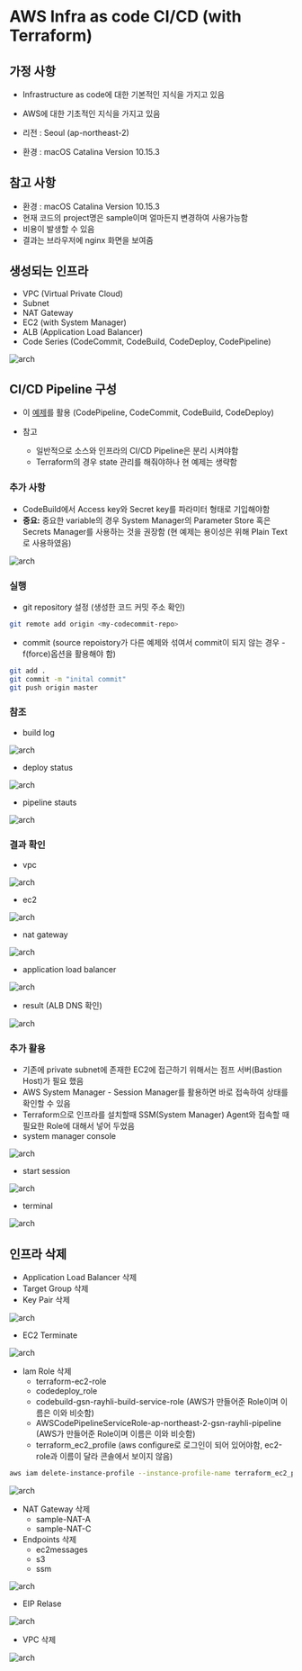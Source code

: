 # AWS Infra as code CI/CD (with Terraform)



## 가정 사항

- Infrastructure as code에 대한 기본적인 지식을 가지고 있음

- AWS에 대한 기초적인 지식을 가지고 있음

- 리전 : Seoul (ap-northeast-2)

- 환경 : macOS Catalina Version 10.15.3

  

## 참고 사항

- 환경 : macOS Catalina Version 10.15.3
- 현재 코드의 project명은 sample이며 얼마든지 변경하여 사용가능함
- 비용이 발생할 수 있음
- 결과는 브라우저에 nginx 화면을 보여줌



## 생성되는 인프라

- VPC (Virtual Private Cloud)
- Subnet
- NAT Gateway
- EC2 (with System Manager)
- ALB (Application Load Balancer)
- Code Series (CodeCommit, CodeBuild, CodeDeploy, CodePipeline)

![arch](./images/arch.png)



## CI/CD Pipeline 구성

- 이 [예제](https://github.com/toule/cicd-sample-demo)를 활용 (CodePipeline, CodeCommit, CodeBuild, CodeDeploy)

- 참고

  - 일반적으로 소스와 인프라의 CI/CD Pipeline은 분리 시켜야함
  - Terraform의 경우 state 관리를 해줘야하나 현 예제는 생략함


### 추가 사항

- CodeBuild에서 Access key와 Secret key를 파라미터 형태로 기입해야함
- **중요:** 중요한 variable의 경우 System Manager의 Parameter Store 혹은 Secrets Manager를 사용하는 것을 권장함 (현 예제는 용이성은 위해 Plain Text로 사용하였음)

![arch](./images/variable.png)

### 실행

- git repository 설정 (생성한 코드 커밋 주소 확인)

```bash
git remote add origin <my-codecommit-repo>
```

- commit (source repoistory가 다른 예제와 섞여서 commit이 되지 않는 경우 -f(force)옵션을 활용해야 함)

```bash
git add .
git commit -m "inital commit"
git push origin master
```

### 참조

- build log

![arch](./images/build-log.png)

- deploy status

![arch](./images/deploy-status.png)

- pipeline stauts

![arch](./images/pipeline-status.png)

### 결과 확인

- vpc

![arch](./images/vpc.png)

- ec2

![arch](./images/ec2.png)

- nat gateway

![arch](./images/nat.png)

- application load balancer

![arch](./images/alb.png)

* result (ALB DNS 확인)

![arch](./images/result.png)

### 추가 활용

- 기존에 private subnet에 존재한 EC2에 접근하기 위해서는 점프 서버(Bastion Host)가 필요 했음
- AWS System Manager - Session Manager를 활용하면 바로 접속하여 상태를 확인할 수 있음
- Terraform으로 인프라를 설치할때 SSM(System Manager) Agent와 접속할 때 필요한 Role에 대해서 넣어 두었음
- system manager console

![arch](./images/ssm-console.png)

- start session

![arch](./images/start-session.png)

- terminal

![arch](./images/terminal.png)



## 인프라 삭제

- Application Load Balancer 삭제
- Target Group 삭제
- Key Pair 삭제

![arch](./images/keypair-delete.png)

- EC2 Terminate

![arch](./images/ec2-delete.png)

- Iam Role 삭제
  - terraform-ec2-role
  - codedeploy_role
  - codebuild-gsn-rayhli-build-service-role (AWS가 만들어준 Role이며 이름은 이와 비슷함)
  - AWSCodePipelineServiceRole-ap-northeast-2-gsn-rayhli-pipeline (AWS가 만들어준 Role이며 이름은 이와 비슷함)
  - terraform_ec2_profile (aws configure로 로그인이 되어 있어야함, ec2-role과 이름이 달라 콘솔에서 보이지 않음)

```bash
aws iam delete-instance-profile --instance-profile-name terraform_ec2_profile
```

![arch](./images/instanceprofile-delete.png)

- NAT Gateway 삭제
  - sample-NAT-A
  - sample-NAT-C
- Endpoints 삭제
  - ec2messages
  - s3
  - ssm

![arch](./images/endpoint-delete.png)

- EIP Relase

![arch](./images/eip-delete.png)

- VPC 삭제

![arch](./images/vpc-delete.png)